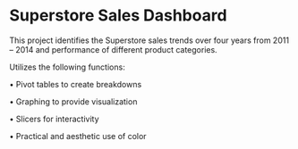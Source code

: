 # Superstore Sales Dashboard
This project identifies the Superstore sales trends over four years from 2011 – 2014 and performance of different product categories.

Utilizes the following functions:

•	Pivot tables to create breakdowns

•	Graphing to provide visualization

•	Slicers for interactivity

•	Practical and aesthetic use of color
